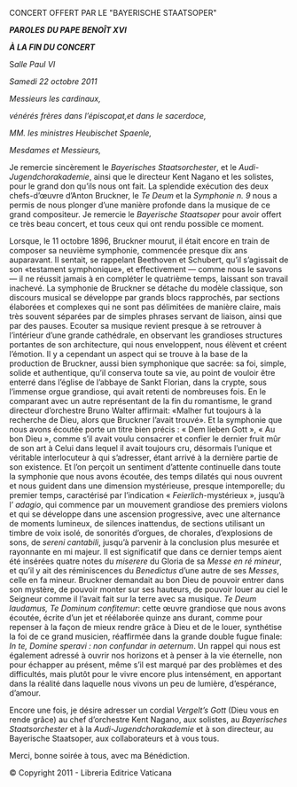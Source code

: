 CONCERT OFFERT PAR LE "BAYERISCHE STAATSOPER"

***PAROLES*** ***DU PAPE BENOÎT XVI***

***À LA FIN DU CONCERT***

S*alle Paul VI*

*Samedi* *22 octobre 2011*

*Messieurs les cardinaux,*

*vénérés frères dans l’épiscopat,et dans le sacerdoce,*

*MM. les ministres Heubischet Spaenle,*

*Mesdames et Messieurs,*

Je remercie sincèrement le *Bayerisches Staatsorchester*, et le *Audi-Jugendchorakademie*, ainsi que le directeur Kent Nagano et les solistes, pour le grand don qu’ils nous ont fait. La splendide exécution des deux chefs-d’œuvre d’Anton Bruckner, le *Te Deum* et la *Symphonie n. 9* nous a permis de nous plonger d’une manière profonde dans la musique de ce grand compositeur. Je remercie le *Bayerische Staatsoper* pour avoir offert ce très beau concert, et tous ceux qui ont rendu possible ce moment.

Lorsque, le 11 octobre 1896, Bruckner mourut, il était encore en train de composer sa neuvième symphonie, commencée presque dix ans auparavant. Il sentait, se rappelant Beethoven et Schubert, qu’il s’agissait de son «testament symphonique», et effectivement — comme nous le savons — il ne réussit jamais à en compléter le quatrième temps, laissant son travail inachevé. La symphonie de Bruckner se détache du modèle classique, son discours musical se développe par grands blocs rapprochés, par sections élaborées et complexes qui ne sont pas délimitées de manière claire, mais très souvent séparées par de simples phrases servant de liaison, ainsi que par des pauses. Ecouter sa musique revient presque à se retrouver à l’intérieur d’une grande cathédrale, en observant les grandioses structures portantes de son architecture, qui nous enveloppent, nous élèvent et créent l’émotion. Il y a cependant un aspect qui se trouve à la base de la production de Bruckner, aussi bien symphonique que sacrée: sa foi, simple, solide et authentique, qu’il conserva toute sa vie, au point de vouloir être enterré dans l’église de l’abbaye de Sankt Florian, dans la crypte, sous l’immense orgue grandiose, qui avait retenti de nombreuses fois. En le comparant avec un autre représentant de la fin du romantisme, le grand directeur d’orchestre Bruno Walter affirmait: «Malher fut toujours à la recherche de Dieu, alors que Bruckner l’avait trouvé». Et la symphonie que nous avons écoutée porte un titre bien précis : « Dem lieben Gott », « Au bon Dieu », comme s’il avait voulu consacrer et confier le dernier fruit mûr de son art à Celui dans lequel il avait toujours cru, désormais l’unique et véritable interlocuteur à qui s’adresser, étant arrivé à la dernière partie de son existence. Et l’on perçoit un sentiment d’attente continuelle dans toute la symphonie que nous avons écoutée, des temps dilatés qui nous ouvrent et nous guident dans une dimension mystérieuse, presque intemporelle; du premier temps, caractérisé par l’indication « *Feierlich*-mystérieux », jusqu’à l’ *adagio*, qui commence par un mouvement grandiose des premiers violons et qui se développe dans une ascension progressive, avec une alternance de moments lumineux, de silences inattendus, de sections utilisant un timbre de voix isolé, de sonorités d’orgues, de chorales, d’explosions de sons, de *sereni cantabili*, jusqu’à parvenir à la conclusion plus mesurée et rayonnante en mi majeur. Il est significatif que dans ce dernier temps aient été insérées quatre notes du *miserere* du Gloria de sa *Messe en ré mineur*, et qu’il y ait des réminiscences du *Benedictus* d’une autre de ses *Messes*, celle en fa mineur. Bruckner demandait au bon Dieu de pouvoir entrer dans son mystère, de pouvoir monter sur ses hauteurs, de pouvoir louer au ciel le Seigneur comme il l’avait fait sur la terre avec sa musique. *Te Deum laudamus, Te Dominum confitemur*: cette œuvre grandiose que nous avons écoutée, écrite d’un jet et réélaborée quinze ans durant, comme pour repenser à la façon de mieux rendre grâce à Dieu et de le louer, synthétise la foi de ce grand musicien, réaffirmée dans la grande double fugue finale: *In te, Domine speravi : non confundar in aeternum*. Un rappel qui nous est également adressé à ouvrir nos horizons et à penser à la vie éternelle, non pour échapper au présent, même s’il est marqué par des problèmes et des difficultés, mais plutôt pour le vivre encore plus intensément, en apportant dans la réalité dans laquelle nous vivons un peu de lumière, d’espérance, d’amour.

Encore une fois, je désire adresser un cordial *Vergelt’s Gott* (Dieu vous en rende grâce) au chef d’orchestre Kent Nagano, aux solistes, au *Bayerisches Staatsorchester* et à la *Audi-Jugendchorakademie* et à son directeur, au Bayerische Staatsoper, aux collaborateurs et à vous tous.

Merci, bonne soirée à tous, avec ma Bénédiction.

© Copyright 2011 - Libreria Editrice Vaticana